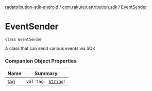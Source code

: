 [radattribution-sdk-android](../../index.md) / [com.rakuten.attribution.sdk](../index.md) / [EventSender](./index.md)

# EventSender

`class EventSender`

A class that can send various events via SDK

### Companion Object Properties

| Name | Summary |
|---|---|
| [tag](tag.md) | `val tag: `[`String`](https://kotlinlang.org/api/latest/jvm/stdlib/kotlin/-string/index.html)`!` |
